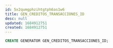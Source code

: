 ```yaml
---
id: 5x2qumgphzihtgtph6as1w6
title: GEN_CREDITOS_TRANSACCIONES_ID
desc: null
updated: 1684912751
created: 1684912751
---
```



```sql
CREATE GENERATOR GEN_CREDITOS_TRANSACCIONES_ID;
```

